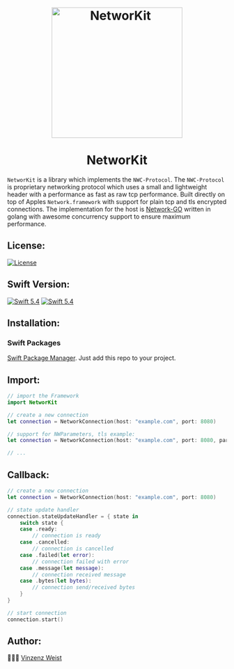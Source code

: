 <div align="center">
    <h1>
            <a href="https://github.com/Vinz1911/NetworKit"><img src="https://github.com/Vinz1911/NetworKit/blob/main/.network.svg" alt="NetworKit" width="300"></a>
        <br>
        <br>
            NetworKit
    </h1>
</div>

`NetworKit` is a library which implements the `NWC-Protocol`. The `NWC-Protocol` is proprietary networking protocol which uses a small and lightweight header with a performance as fast as raw tcp performance. Built directly on top of Apples `Network.framework` with support for plain tcp and tls encrypted connections. The implementation for the host is [Network-GO](https://github.com/Vinz1911/network-go) written in golang with awesome concurrency support to ensure maximum performance.

## License:
[![License](https://img.shields.io/badge/license-GPLv3-blue.svg?longCache=true&style=flat)](https://github.com/Vinz1911/NetworKit/blob/main/LICENSE)

## Swift Version:
[![Swift 5.4](https://img.shields.io/badge/Swift-5.4-orange.svg?logo=swift&style=flat)](https://swift.org) [![Swift 5.4](https://img.shields.io/badge/SPM-Support-orange.svg?logo=swift&style=flat)](https://swift.org)

## Installation:
### Swift Packages
[Swift Package Manager](https://developer.apple.com/documentation/swift_packages). Just add this repo to your project.

## Import:
```swift
// import the Framework
import NetworKit

// create a new connection
let connection = NetworkConnection(host: "example.com", port: 8080)

// support for NWParameters, tls example:
let connection = NetworkConnection(host: "example.com", port: 8080, parameters: .tls)

// ...
```

## Callback:
```swift
// create a new connection
let connection = NetworkConnection(host: "example.com", port: 8080)

// state update handler
connection.stateUpdateHandler = { state in
    switch state {
    case .ready:
        // connection is ready
    case .cancelled:
        // connection is cancelled
    case .failed(let error):
        // connection failed with error
    case .message(let message):
        // connection received message
    case .bytes(let bytes):
        // connection send/received bytes
    }
}

// start connection
connection.start()
```

## Author:
👨🏼‍💻 [Vinzenz Weist](https://github.com/Vinz1911)
